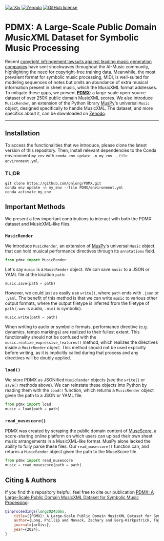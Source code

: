 [![arXiv](https://img.shields.io/badge/arXiv-XXXX%3AXXXX-b31b1b?style=flat&logo=arxiv&logoColor=b31b1b&logoSize=auto)](https://arxiv.org/)
[![Zenodo](https://img.shields.io/badge/Dataset-10.5281%2Fzenodo.13763756-blue?style=flat&logo=zenodo&logoColor=blue&logoSize=auto)](https://zenodo.org/records/13763756)
[![GitHub license](https://img.shields.io/github/license/pnlong/PDMX?style=flat)](https://github.com/pnlong/PDMX/blob/master/LICENSE)

# PDMX: A Large-Scale *P*ublic *D*omain *M*usic*X*ML Dataset for Symbolic Music Processing

Recent [copyright infringement lawsuits against leading music generation companies](https://www.riaa.com/record-companies-bring-landmark-cases-for-responsible-ai-againstsuno-and-udio-in-boston-and-new-york-federal-courts-respectively) have sent shockwaves throughout the AI-Music community, highlighting the need for copyright-free training data. Meanwhile, the most prevalent format for symbolic music processing, MIDI, is well-suited for modeling sequences of notes but omits an abundance of extra musical information present in sheet music, which the MusicXML format addresses. To mitigate these gaps, we present **[PDMX](https://arxiv.org/)**: a large-scale open-source dataset of over 250K public domain MusicXML scores. We also introduce `MusicRender`, an extension of the Python library [MusPy](https://hermandong.com/muspy/doc/muspy.html)'s universal `Music` object, designed specifically to handle MusicXML. The dataset, and more specifics about it, can be downloaded on [Zenodo](https://zenodo.org/records/13763756).

---

## Installation

To access the functionalities that we introduce, please clone the latest version of this repository. Then, install relevant dependencies to the Conda environment `my_env` with `conda env update -n my_env --file environment.yml`.

### TL;DR

```
git clone https://github.com/pnlong/PDMX.git
conda env update -n my_env --file PDMX/environment.yml
conda activate my_env
```



## Important Methods

We present a few important contributions to interact with both the PDMX dataset and MusicXML-like files.

### `MusicRender`

We introduce `MusicRender`, an extension of [MusPy](https://hermandong.com/muspy/doc/muspy.html)'s universal `Music` object, that can hold musical performance directives through its `annotations` field.

```python
from pdmx import MusicRender
```

Let's say `music` is a `MusicRender` object. We can save `music` to a JSON or YAML file at the location `path`:

```python
music.save(path = path)
```

However, we could just as easily use `write()`, where `path` ends with `.json` or `.yaml`. The benefit of this method is that we can write `music` to various other output formats, where the output filetype is inferred from the filetype of `path` (`.wav` is audio, `.midi` is symbolic).

```python
music.write(path = path)
```

When writing to audio or symbolic formats, performance directive (e.g. dynamics, tempo markings) are realized to their fullest extent. This functionality should not be confused with the `music.realize_expressive_features()` method, which realizes the directives inside a `MusicRender` object. This method should not be used explicitly before writing, as it is implicitly called during that process and any directives will be doubly applied.

### `load()`

We store PDMX as JSONified `MusicRender` objects (see the `write()` or `save()` methods above). We can reinstate these objects into Python by reading them with the `load()` function, which returns a `MusicRender` object given the path to a JSON or YAML file.

```python
from pdmx import load
music = load(path = path)
```

### `read_musescore()`

PDMX was created by scraping the public domain content of [MuseScore](https://musescore.com), a score-sharing online platform on which users can upload their own sheet music arrangements in a MusicXML-like format. MusPy alone lacked the ability to fully parse these files. Our `read_musescore()` function can, and returns a `MusicRender` object given the path to the MuseScore file.

```python
from pdmx import read_musescore
music = read_musescore(path = path)
```



## Citing & Authors

If you find this repository helpful, feel free to cite our publication [PDMX: A Large-Scale Public Domain MusicXML Dataset for Symbolic Music Processing](https://arxiv.org/):

```bibtex
@inproceedings{long2024pdmx,
    title={{PDMX}: A Large-Scale Public Domain MusicXML Dataset for Symbolic Music Processing},
    author={Long, Phillip and Novack, Zachary and Berg-Kirkpatrick, Taylor and McAuley, Julian},
    journal={arXiv:},
    year={2024},
}
```

